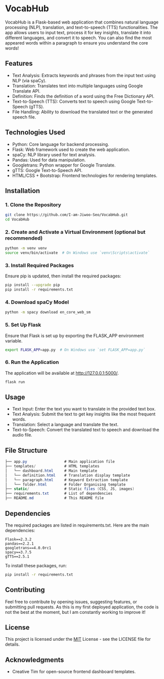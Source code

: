 # VocabHub

VocabHub is a Flask-based web application that combines natural language processing (NLP), translation, and text-to-speech (TTS) functionalities. The app allows users to input text, process it for key insights, translate it into different languages, and convert it to speech. You can also find the most appeared words within a paragraph to ensure you understand the core words!


## Features
- Text Analysis: Extracts keywords and phrases from the input text using NLP (via spaCy).
- Translation: Translates text into multiple languages using Google Translate API.
- Definition: Finds the definition of a word using the Free Dictionary API.
- Text-to-Speech (TTS): Converts text to speech using Google Text-to-Speech (gTTS).
- File Handling: Ability to download the translated text or the generated speech file.

## Technologies Used
- Python: Core language for backend processing.
- Flask: Web framework used to create the web application.
- spaCy: NLP library used for text analysis.
- Pandas: Used for data manipulation.
- Googletrans: Python wrapper for Google Translate.
- gTTS: Google Text-to-Speech API.
- HTML/CSS + Bootstrap: Frontend technologies for rendering templates.


## Installation

### 1. Clone the Repository

```bash
git clone https://github.com/I-am-Jiwoo-Seo/VocabHub.git
cd VocabHub
```

### 2. Create and Activate a Virtual Environment (optional but recommended)

```bash
python -m venv venv
source venv/bin/activate  # On Windows use `venv\Scripts\activate`
```

### 3. Install Required Packages
Ensure pip is updated, then install the required packages:

```bash
pip install --upgrade pip
pip install -r requirements.txt
```

### 4. Download spaCy Model

```bash
python -m spacy download en_core_web_sm
```

### 5. Set Up Flask

Ensure that Flask is set up by exporting the FLASK_APP environment variable.

```bash
export FLASK_APP=app.py  # On Windows use `set FLASK_APP=app.py`
```

### 6. Run the Application

The application will be available at http://127.0.0.1:5000/.

```bash
flask run
```



## Usage

- Text Input: Enter the text you want to translate in the provided text box.
- Text Analysis: Submit the text to get key insights like the most frequent words.
- Translation: Select a language and translate the text.
- Text-to-Speech: Convert the translated text to speech and download the audio file.


## File Structure

```csharp
├── app.py                 # Main application file
├── templates/             # HTML templates
│   └── dashboard.html     # Main template
│   └── definition.html    # Translation display template
│   └── paragraph.html     # Keyword Extraction template
│   └── folder.html        # Folder Organising template
├── static/                # Static files (CSS, JS, images)
├── requirements.txt       # List of dependencies
├── README.md              # This README file

```

## Dependencies
The required packages are listed in requirements.txt. Here are the main dependencies:


```plaintext
Flask==2.3.2
pandas==2.2.1
googletrans==4.0.0rc1
spacy==3.7.5
gTTS==2.5.1
```
To install these packages, run:
```bash
pip install -r requirements.txt
```

## Contributing

Feel free to contribute by opening issues, suggesting features, or submitting pull requests. As this is my first deployed application, the code is not the best at the moment, but I am constantly working to improve it!

## License
This project is licensed under the [MIT](https://choosealicense.com/licenses/mit/) License - see the LICENSE file for details.

## Acknowledgments
- Creative Tim for open-source frontend dashboard templates. 
